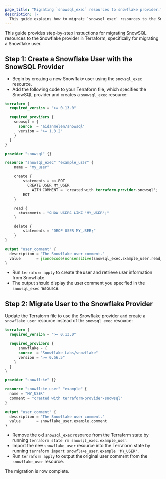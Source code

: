 ```yaml
---
page_title: "Migrating `snowsql_exec` resources to snowflake provider."
description: |-
  This guide explains how to migrate `snowsql_exec` resources to the Snowflake provider in Terraform.
---
```


This guide provides step-by-step instructions for migrating SnowSQL resources to the Snowflake provider in Terraform, specifically for migrating a Snowflake user.

## Step 1: Create a Snowflake User with the SnowSQL Provider

- Begin by creating a new Snowflake user using the `snowsql_exec` resource.
- Add the following code to your Terraform file, which specifies the SnowSQL provider and creates a `snowsql_exec` resource:

```terraform
terraform {
  required_version = ">= 0.13.0"

  required_providers {
    snowsql = {
      source  = "aidanmelen/snowsql"
      version = ">= 1.3.2"
    }
  }
}

provider "snowsql" {}

resource "snowsql_exec" "example_user" {
    name = "my_user"

    create {
        statements = <<-EOT
          CREATE USER MY_USER
            WITH COMMENT = 'created with terraform-provider-snowsql';
        EOT
    }

    read {
      statements = "SHOW USERS LIKE 'MY_USER';"
    }

    delete {
        statements = "DROP USER MY_USER;"
    }
}

output "user_comment" {
  description = "The Snowflake user comment."
  value       = jsondecode(nonsensitive(snowsql_exec.example_user.read_results))[0]["comment"]
}
```

- Run `terraform apply` to create the user and retrieve user information from Snowflake.
- The output should display the user comment you specified in the `snowsql_exec` resource.

## Step 2: Migrate User to the Snowflake Provider

Update the Terraform file to use the Snowflake provider and create a `snowflake_user` resource instead of the `snowsql_exec` resource:

```terraform
terraform {
  required_version = ">= 0.13.0"

  required_providers {
      snowflake = {
      source  = "Snowflake-Labs/snowflake"
      version = ">= 0.56.5"
    }
  }
}

provider "snowflake" {}

resource "snowflake_user" "example" {
  name = "MY_USER"
  comment = "created with terraform-provider-snowsql"
}

output "user_comment" {
  description = "The Snowflake user comment."
  value       = snowflake_user.example.comment
}
```

- Remove the old `snowsql_exec` resource from the Terraform state by running `terraform state rm snowsql_exec.example_user`.
- Import the new `snowflake_user` resource into the Terraform state by running `terraform import snowflake_user.example 'MY_USER'`.
- Run `terraform apply` to output the original user comment from the `snowflake_user` resource.

The migration is now complete.

